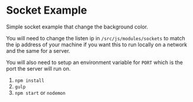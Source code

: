 # Socket Example
Simple socket example that change the background color.

You will need to change the listen ip in `/src/js/modules/sockets` to match
the ip address of your machine if you want this to run locally on a network and the same for a server.


You will also need to setup an environment variable for `PORT` which is the port the server will run on.


1. `npm install`
2. `gulp`
3. `npm start` or `nodemon`
